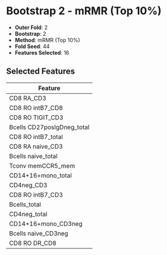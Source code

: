 # Bootstrap 2 - mRMR (Top 10%)

- **Outer Fold**: 2
- **Bootstrap**: 2
- **Method**: mRMR (Top 10%)
- **Fold Seed**: 44
- **Features Selected**: 16

## Selected Features

| Feature |
|---------|
| CD8 RA_CD3 |
| CD8 RO intB7_CD8 |
| CD8 RO TIGIT_CD3 |
| Bcells CD27posIgDneg_total |
| CD8 RO intB7_total |
| CD8 RA naive_CD3 |
| Bcells naive_total |
| Tconv memCCR5_mem |
| CD14+16+mono_total |
| CD4neg_CD3 |
| CD8 RO intB7_CD3 |
| Bcells_total |
| CD4neg_total |
| CD14+16+mono_CD3neg |
| Bcells naive_CD3neg |
| CD8 RO DR_CD8 |
